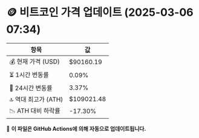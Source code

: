# 🪙 비트코인 가격 업데이트 (2025-03-06 07:34)

| 항목                | 값 |
|--------------------|----------------|
| 💰 현재 가격 (USD) | $90160.19 |
| ⏳ 1시간 변동률    | 0.09% |
| 📆 24시간 변동률   | 3.37% |
| 🔝 역대 최고가 (ATH) | $109021.48 |
| 📉 ATH 대비 하락률 | -17.30% |

🔄 **이 파일은 GitHub Actions에 의해 자동으로 업데이트됩니다.**
